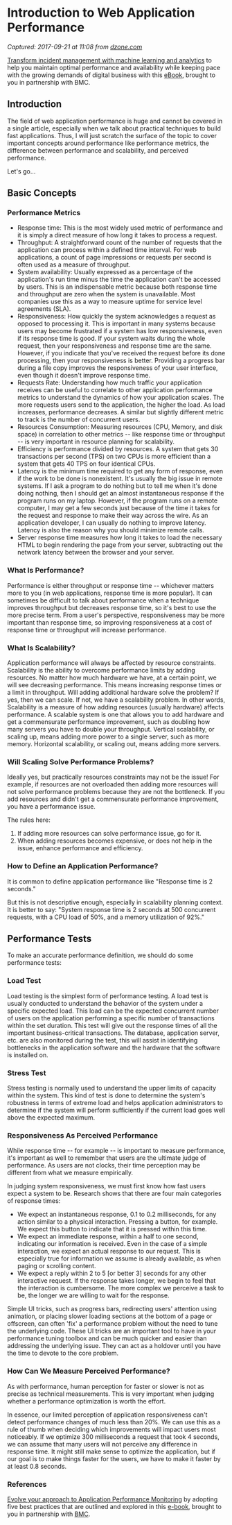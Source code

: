 # Introduction to Web Application Performance

_Captured: 2017-09-21 at 11:08 from [dzone.com](https://dzone.com/articles/introduction-to-web-applications-performance?edition=326502&utm_source=Daily%20Digest&utm_medium=email&utm_campaign=Daily%20Digest%202017-09-20)_

[Transform incident management with machine learning and analytics](https://dzone.com/go?i=239227&u=http%3A%2F%2Fwww.bmc.com%2Fforms%2Fanalytics-machine-learning-incident-management-ebook.html%3Fcid%3Dpt-PA_STA_All_FC_PT_Five_Strategies_Dzone_eBook-AB-03-f-08162017%26cc%3Dpt%26elqcid%3D4046%26sfcid%3D7011O0000027vq2) to help you maintain optimal performance and availability while keeping pace with the growing demands of digital business with this [eBook](https://dzone.com/go?i=239227&u=http%3A%2F%2Fwww.bmc.com%2Fforms%2Fanalytics-machine-learning-incident-management-ebook.html%3Fcid%3Dpt-PA_STA_All_FC_PT_Five_Strategies_Dzone_eBook-AB-03-f-08162017%26cc%3Dpt%26elqcid%3D4046%26sfcid%3D7011O0000027vq2), brought to you in partnership with BMC.

## Introduction

The field of web application performance is huge and cannot be covered in a single article, especially when we talk about practical techniques to build fast applications. Thus, I will just scratch the surface of the topic to cover important concepts around performance like performance metrics, the difference between performance and scalability, and perceived performance.

Let's go…

## Basic Concepts

### Performance Metrics

  * Response time: This is the most widely used metric of performance and it is simply a direct measure of how long it takes to process a request.
  * Throughput: A straightforward count of the number of requests that the application can process within a defined time interval. For web applications, a count of page impressions or requests per second is often used as a measure of throughput.
  * System availability: Usually expressed as a percentage of the application's run time minus the time the application can't be accessed by users. This is an indispensable metric because both response time and throughput are zero when the system is unavailable. Most companies use this as a way to measure uptime for service level agreements (SLA).
  * Responsiveness: How quickly the system acknowledges a request as opposed to processing it. This is important in many systems because users may become frustrated if a system has low responsiveness, even if its response time is good. If your system waits during the whole request, then your responsiveness and response time are the same. However, if you indicate that you've received the request before its done processing, then your responsiveness is better. Providing a progress bar during a file copy improves the responsiveness of your user interface, even though it doesn't improve response time.
  * Requests Rate: Understanding how much traffic your application receives can be useful to correlate to other application performance metrics to understand the dynamics of how your application scales. The more requests users send to the application, the higher the load. As load increases, performance decreases. A similar but slightly different metric to track is the number of concurrent users.
  * Resources Consumption: Measuring resources (CPU, Memory, and disk space) in correlation to other metrics -- like response time or throughput -- is very important in resource planning for scalability.
  * Efficiency is performance divided by resources. A system that gets 30 transactions per second (TPS) on two CPUs is more efficient than a system that gets 40 TPS on four identical CPUs.
  * Latency is the minimum time required to get any form of response, even if the work to be done is nonexistent. It's usually the big issue in remote systems. If I ask a program to do nothing but to tell me when it's done doing nothing, then I should get an almost instantaneous response if the program runs on my laptop. However, if the program runs on a remote computer, I may get a few seconds just because of the time it takes for the request and response to make their way across the wire. As an application developer, I can usually do nothing to improve latency. Latency is also the reason why you should minimize remote calls.
  * Server response time measures how long it takes to load the necessary HTML to begin rendering the page from your server, subtracting out the network latency between the browser and your server.

### What Is Performance?

Performance is either throughput or response time -- whichever matters more to you (in web applications, response time is more popular). It can sometimes be difficult to talk about performance when a technique improves throughput but decreases response time, so it's best to use the more precise term. From a user's perspective, responsiveness may be more important than response time, so improving responsiveness at a cost of response time or throughput will increase performance.

### What Is Scalability?

Application performance will always be affected by resource constraints. Scalability is the ability to overcome performance limits by adding resources. No matter how much hardware we have, at a certain point, we will see decreasing performance. This means increasing response times or a limit in throughput. Will adding additional hardware solve the problem? If yes, then we can scale. If not, we have a scalability problem. In other words, Scalability is a measure of how adding resources (usually hardware) affects performance. A scalable system is one that allows you to add hardware and get a commensurate performance improvement, such as doubling how many servers you have to double your throughput. Vertical scalability, or scaling up, means adding more power to a single server, such as more memory. Horizontal scalability, or scaling out, means adding more servers.

### Will Scaling Solve Performance Problems?

Ideally yes, but practically resources constraints may not be the issue! For example, if resources are not overloaded then adding more resources will not solve performance problems because they are not the bottleneck. If you add resources and didn't get a commensurate performance improvement, you have a performance issue.

The rules here:

  1. If adding more resources can solve performance issue, go for it.
  2. When adding resources becomes expensive, or does not help in the issue, enhance performance and efficiency.

### How to Define an Application Performance?

It is common to define application performance like "Response time is 2 seconds."

But this is not descriptive enough, especially in scalability planning context. It is better to say: "System response time is 2 seconds at 500 concurrent requests, with a CPU load of 50%, and a memory utilization of 92%."

## Performance Tests

To make an accurate performance definition, we should do some performance tests:

### Load Test

Load testing is the simplest form of performance testing. A load test is usually conducted to understand the behavior of the system under a specific expected load. This load can be the expected concurrent number of users on the application performing a specific number of transactions within the set duration. This test will give out the response times of all the important business-critical transactions. The database, application server, etc. are also monitored during the test, this will assist in identifying bottlenecks in the application software and the hardware that the software is installed on.

### Stress Test

Stress testing is normally used to understand the upper limits of capacity within the system. This kind of test is done to determine the system's robustness in terms of extreme load and helps application administrators to determine if the system will perform sufficiently if the current load goes well above the expected maximum.

### Responsiveness As Perceived Performance

While response time -- for example -- is important to measure performance, it's important as well to remember that users are the ultimate judge of performance. As users are not clocks, their time perception may be different from what we measure empirically.

In judging system responsiveness, we must first know how fast users expect a system to be. Research shows that there are four main categories of response times:

  * We expect an instantaneous response, 0.1 to 0.2 milliseconds, for any action similar to a physical interaction. Pressing a button, for example. We expect this button to indicate that it is pressed within this time.
  * We expect an immediate response, within a half to one second, indicating our information is received. Even in the case of a simple interaction, we expect an actual response to our request. This is especially true for information we assume is already available, as when paging or scrolling content.
  * We expect a reply within 2 to 5 [or better 3] seconds for any other interactive request. If the response takes longer, we begin to feel that the interaction is cumbersome. The more complex we perceive a task to be, the longer we are willing to wait for the response.

Simple UI tricks, such as progress bars, redirecting users' attention using animation, or placing slower loading sections at the bottom of a page or offscreen, can often 'fix' a performance problem without the need to tune the underlying code. These UI tricks are an important tool to have in your performance tuning toolbox and can be much quicker and easier than addressing the underlying issue. They can act as a holdover until you have the time to devote to the core problem.

### How Can We Measure Perceived Performance?

As with performance, human perception for faster or slower is not as precise as technical measurements. This is very important when judging whether a performance optimization is worth the effort.

In essence, our limited perception of application responsiveness can't detect performance changes of much less than 20%. We can use this as a rule of thumb when deciding which improvements will impact users most noticeably. If we optimize 300 milliseconds a request that took 4 seconds, we can assume that many users will not perceive any difference in response time. It might still make sense to optimize the application, but if our goal is to make things faster for the users, we have to make it faster by at least 0.8 seconds.

### References

[Evolve your approach to Application Performance Monitoring](https://dzone.com/go?i=227260&u=http%3A%2F%2Fwww.bmc.com%2Fforms%2FPA-APM-BMCcom-FY17-eBook-Form.html) by adopting five best practices that are outlined and explored in this [e-book](https://dzone.com/go?i=227260&u=http%3A%2F%2Fwww.bmc.com%2Fforms%2FPA-APM-BMCcom-FY17-eBook-Form.html), brought to you in partnership with [BMC](https://dzone.com/go?i=227260&u=http%3A%2F%2Fwww.bmc.com%2Fforms%2FPA-APM-BMCcom-FY17-eBook-Form.html).
